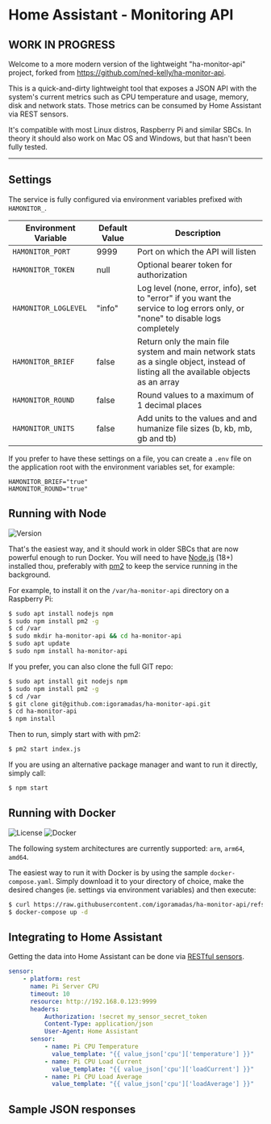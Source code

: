 # Home Assistant - Monitoring API

## WORK IN PROGRESS

Welcome to a more modern version of the lightweight "ha-monitor-api" project, forked from https://github.com/ned-kelly/ha-monitor-api.

This is a quick-and-dirty lightweight tool that exposes a JSON API with the system's current metrics such as CPU temperature and usage, memory, disk and network stats. Those metrics can be consumed by Home Assistant via REST sensors.

It's compatible with most Linux distros, Raspberry Pi and similar SBCs. In theory it should also work on Mac OS and Windows, but that hasn't been fully tested.

---

## Settings

The service is fully configured via environment variables prefixed with `HAMONITOR_`.

| Environment Variable | Default Value | Description                                                                                                                          |
| -------------------- | ------------- | ------------------------------------------------------------------------------------------------------------------------------------ |
| `HAMONITOR_PORT`     | 9999          | Port on which the API will listen                                                                                                    |
| `HAMONITOR_TOKEN`    | null          | Optional bearer token for authorization                                                                                              |
| `HAMONITOR_LOGLEVEL` | "info"        | Log level (none, error, info), set to "error" if you want the service to log errors only, or "none" to disable logs completely       |
| `HAMONITOR_BRIEF`    | false         | Return only the main file system and main network stats as a single object, instead of listing all the available objects as an array |
| `HAMONITOR_ROUND`    | false         | Round values to a maximum of 1 decimal places                                                                                        |
| `HAMONITOR_UNITS`    | false         | Add units to the values and and humanize file sizes (b, kb, mb, gb and tb)                                                           |

If you prefer to have these settings on a file, you can create a `.env` file on the application root with the environment variables set, for example:

```
HAMONITOR_BRIEF="true"
HAMONITOR_ROUND="true"
```

## Running with Node

![Version](https://img.shields.io/npm/v/ha-monitor-api.svg)

That's the easiest way, and it should work in older SBCs that are now powerful enough to run Docker. You will need to have [Node.js](https://nodejs.org/en/download/package-manager) (18+) installed thou, preferably with [pm2](https://pm2.keymetrics.io/) to keep the service running in the background.

For example, to install it on the `/var/ha-monitor-api` directory on a Raspberry Pi:

```bash
$ sudo apt install nodejs npm
$ sudo npm install pm2 -g
$ cd /var
$ sudo mkdir ha-monitor-api && cd ha-monitor-api
$ sudo apt update
$ sudo npm install ha-monitor-api
```

If you prefer, you can also clone the full GIT repo:

```bash
$ sudo apt install git nodejs npm
$ sudo npm install pm2 -g
$ cd /var
$ git clone git@github.com:igoramadas/ha-monitor-api.git
$ cd ha-monitor-api
$ npm install
```

Then to run, simply start with with pm2:

```bash
$ pm2 start index.js
```

If you are using an alternative package manager and want to run it directly, simply call:

```bash
$ npm start
```

## Running with Docker

![License](https://img.shields.io/github/license/igoramadas/ha-monitor-api.svg) ![Docker](https://img.shields.io/docker/pulls/igoramadas/ha-monitor-api.png)

The following system architectures are currently supported: `arm`, `arm64`, `amd64`.

The easiest way to run it with Docker is by using the sample `docker-compose.yaml`. Simply download it to your directory of choice, make the desired changes (ie. settings via environment variables) and then execute:

```bash
$ curl https://raw.githubusercontent.com/igoramadas/ha-monitor-api/refs/heads/master/docker-compose.yaml
$ docker-compose up -d
```

## Integrating to Home Assistant

Getting the data into Home Assistant can be done via [RESTful sensors](https://www.home-assistant.io/integrations/sensor.rest).

```yaml
sensor:
    - platform: rest
      name: Pi Server CPU
      timeout: 10
      resource: http://192.168.0.123:9999
      headers:
          Authorization: !secret my_sensor_secret_token
          Content-Type: application/json
          User-Agent: Home Assistant
      sensor:
          - name: Pi CPU Temperature
            value_template: "{{ value_json['cpu']['temperature'] }}"
          - name: Pi CPU Load Current
            value_template: "{{ value_json['cpu']['loadCurrent'] }}"
          - name: Pi CPU Load Average
            value_template: "{{ value_json['cpu']['loadAverage'] }}"
```

## Sample JSON responses

```json

```
